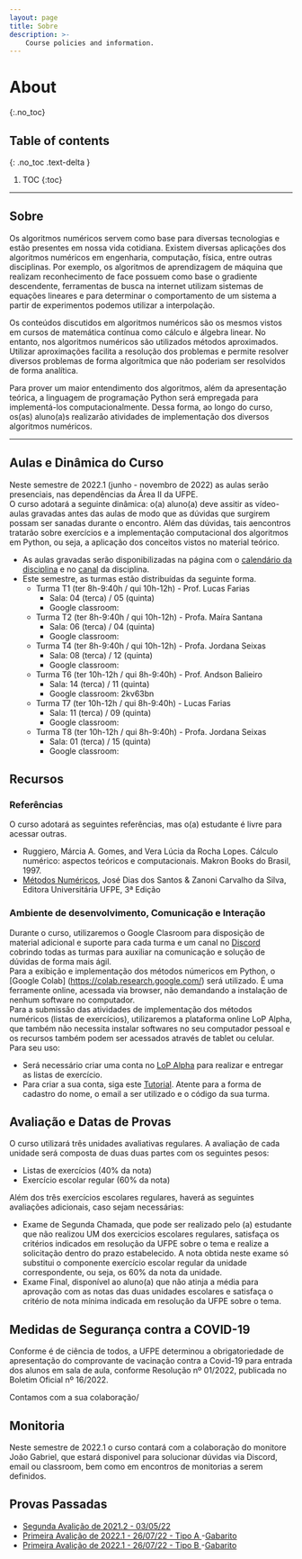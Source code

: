 ```yaml
---
layout: page
title: Sobre
description: >-
    Course policies and information.
---
```


# About
{:.no_toc}

## Table of contents
{: .no_toc .text-delta }

1. TOC
{:toc}

---

## Sobre

Os algoritmos numéricos servem como base para diversas tecnologias e estão presentes em nossa vida cotidiana. Existem diversas aplicações dos algoritmos numéricos em engenharia, computação, física, entre outras disciplinas. Por exemplo, os algoritmos de aprendizagem de máquina que realizam reconhecimento de face possuem como base o gradiente descendente, ferramentas de busca na internet utilizam sistemas de equações lineares e para determinar o comportamento de um sistema a partir de experimentos podemos utilizar a interpolação.

Os conteúdos discutidos em algoritmos numéricos são os mesmos vistos em cursos de matemática contínua como cálculo e álgebra linear. No entanto, nos algoritmos numéricos são utilizados métodos aproximados. Utilizar aproximações facilita a resolução dos problemas e permite resolver diversos problemas de forma algorítmica que não poderiam ser resolvidos de forma analítica.

Para prover um maior entendimento dos algoritmos, além da apresentação teórica, a linguagem de programação Python será empregada para implementá-los computacionalmente. Dessa forma, ao longo do curso, os(as) aluno(a)s realizarão atividades de implementação dos diversos algoritmos numéricos.

---
## Aulas e Dinâmica do Curso

Neste semestre de 2022.1 (junho - novembro de 2022) as aulas serão presenciais, nas dependências da Área II da UFPE.  
O curso adotará a seguinte dinâmica: o(a) aluno(a) deve assitir as vídeo-aulas gravadas antes das aulas de modo que as dúvidas que surgirem possam ser sanadas durante o encontro. Além das dúvidas, tais aencontros tratarão sobre exercícios e a implementação computacional dos algoritmos em Python, ou seja, a aplicação dos conceitos vistos no material teórico.    
-  As aulas gravadas serão disponibilizadas na página com o [calendário da disciplina](https://cn-ufpe.github.io/calendar/#calend%C3%A1rio) e no [canal](https://www.youtube.com/playlist?list=PL__joaA2Kg3FYyN7k_ueF8MuYsTauaoBD) da disciplina.
- Este semestre, as turmas estão distribuídas da seguinte forma.
  - Turma T1 (ter 8h-9:40h / qui 10h-12h) - Prof. Lucas Farias
    - Sala:  04 (terca) / 05 (quinta)
    - Google classroom:   
  - Turma T2 (ter 8h-9:40h / qui 10h-12h) - Profa. Maíra Santana
    - Sala: 06 (terca) / 04 (quinta)
    - Google classroom: 
  - Turma T4 (ter 8h-9:40h / qui 10h-12h) - Profa. Jordana Seixas
    - Sala:  08 (terca) / 12 (quinta)
    - Google classroom: 
  - Turma T6 (ter 10h-12h / qui 8h-9:40h) -  Prof. Andson Balieiro 
    - Sala: 14 (terca) / 11 (quinta)
    - Google classroom: 2kv63bn
  - Turma T7 (ter 10h-12h / qui 8h-9:40h) - Lucas Farias
    - Sala:  11 (terca) / 09 (quinta)
    - Google classroom: 
  - Turma T8 (ter 10h-12h / qui 8h-9:40h) - Profa. Jordana Seixas
    - Sala:  01 (terca) / 15 (quinta)
    - Google classroom: 
 

## Recursos

### Referências
O curso adotará as seguintes referências, mas o(a) estudante é livre para acessar outras.  
- Ruggiero, Márcia A. Gomes, and Vera Lúcia da Rocha Lopes. Cálculo numérico: aspectos teóricos e computacionais. Makron Books do Brasil, 1997.
- [Métodos Numéricos](https://www3.ufpe.br/editora/UFPEbooks/Livro_Texto/metodos_numericos/html5.html?page=0), José Dias dos Santos & Zanoni Carvalho da Silva, Editora Universitária UFPE, 3ª Edição

### Ambiente de desenvolvimento, Comunicação e Interação
Durante o curso, utilizaremos o Google Clasroom para disposição de material adicional e suporte para cada turma e um canal no [Discord](https://discord.com/) cobrindo todas as turmas para auxiliar na comunicação  e solução de dúvidas de forma mais ágil.  
Para a exibição e implementação dos métodos númericos em Python, o [Google Colab] (https://colab.research.google.com/) será utilizado. É uma ferramente online, acessada via browser, não demandando a instalação de nenhum software no computador.  
Para a submissão das atividades de implementação dos métodos numéricos (listas de exercícios), utilizaremos a plataforma online LoP Alpha, que também não necessita instalar softwares no seu computador pessoal e os recursos também podem ser acessados através de tablet ou celular. Para seu uso: 
- Será necessário criar uma conta no [LoP Alpha](https://lop.natalnet.br/) para realizar e entregar as listas de exercício.
- Para criar a sua conta, siga este [Tutorial](material/Tutorial-LOP-2022.1.pdf). Atente para a forma de cadastro do nome, o email a ser utilizado e o código da sua turma. 

## Avaliação e Datas de Provas
O curso utilizará três unidades avaliativas regulares. A avaliação de cada unidade será composta de duas duas partes com os seguintes pesos:
- Listas de exercícios (40% da nota)
- Exercício escolar regular (60% da nota)

Além dos três exercícios escolares regulares, haverá as seguintes avaliações adicionais, caso sejam necessárias:
- Exame de Segunda Chamada, que pode ser realizado pelo (a) estudante que não realizou UM dos exercicios escolares regulares, satisfaça os critérios indicados em resolução da UFPE sobre o tema e realize a solicitação dentro do prazo estabelecido. A nota obtida neste exame só substitui o componente exercício escolar regular da unidade correspondente, ou seja, os 60% da nota da unidade. 
- Exame Final, disponível ao aluno(a) que não atinja a  média para aprovação com as notas das duas unidades escolares e satisfaça o critério de nota mínima indicada em resolução da UFPE sobre o tema.


## Medidas de Segurança contra a COVID-19

Conforme é de ciência de todos, a UFPE determinou a obrigatoriedade de apresentação do comprovante de vacinação contra a Covid-19 para entrada dos alunos em sala de aula, conforme Resolução nº 01/2022, publicada no Boletim Oficial nº 16/2022.

Contamos com a sua colaboração/


## Monitoria
Neste semestre de 2022.1 o curso contará com a colaboração do monitore João Gabriel, que estará disponivel para solucionar dúvidas via Discord, email ou classroom, bem como em encontros de monitorias a serem definidos.  

## Provas Passadas
- [Segunda Avalição de 2021.2 - 03/05/22](https://github.com/cn-ufpe/cn-ufpe.github.io/blob/master/material/CN-Prova-2VA-20212-Gab.pdf)
- [Primeira Avalição de 2022.1 - 26/07/22 - Tipo A ](https://github.com/cn-ufpe/cn-ufpe.github.io/blob/master/material/CN_1EE_2022.1-TipoA.pdf)-[Gabarito]()
- [Primeira Avalição de 2022.1 - 26/07/22 - Tipo B ](https://github.com/cn-ufpe/cn-ufpe.github.io/blob/master/material/CN_1EE_2022.1-TipoB.pdf)-[Gabarito]()
